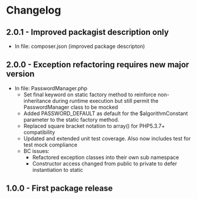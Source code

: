 # Changelog


## 2.0.1 - Improved packagist description only
 * In file: composer.json  (improved package descripton)
 
## 2.0.0 - Exception refactoring requires new major version

 * In file: PasswordManager.php
     * Set final keyword on static factory method to reinforce non-inheritance during runtime execution but still permit the PasswordManager class to be mocked
     * Added PASSWORD_DEFAULT as default for the $algorithmConstant parameter to the static factory method.
     * Replaced square bracket notation to array() for PHP5.3.7+ compatibility
   * Updated and extended unit test coverage. Also now includes test for test mock compliance
   * BC issues:
       * Refactored exception classes into their own sub namespace
       * Constructor access changed from public to private to defer instantiation to static 

## 1.0.0 - First package release
